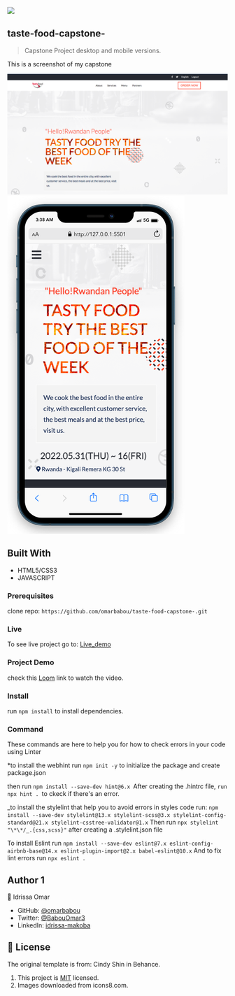 ![](https://img.shields.io/badge/Microverse-blueviolet)

## taste-food-capstone-

> Capstone Project desktop and mobile versions.

This is a screenshot of my capstone

![screenshot](/desk.png) ![screenshot](/graphics/tmobile.png)

## Built With

- HTML5/CSS3
- JAVASCRIPT

### Prerequisites

clone repo: `https://github.com/omarbabou/taste-food-capstone-.git`

### Live

To see live project go to: [Live_demo](https://idriss-omar-tasty-food-capstone.netlify.app/)

### Project Demo

check this [Loom](https://www.loom.com/share/03e1bd463d8849e9bd98c59566d1a777) link to watch the video.

### Install

run `npm install` to install dependencies.

### Command

These commands are here to help you for how to check errors in your code using Linter

\*to install the webhint run `npm init -y` to initialize the package and create package.json

then run `npm install --save-dev hint@6.x `After creating the .hintrc file, `run npx hint . `to ckeck if there's an error.

_to install the stylelint that help you to avoid errors in styles code run: `npm install --save-dev stylelint@13.x stylelint-scss@3.x stylelint-config-standard@21.x stylelint-csstree-validator@1.x` Then run `npx stylelint "\*\*/_.{css,scss}"` after creating a .stylelint.json file

To install Eslint run `npm install --save-dev eslint@7.x eslint-config-airbnb-base@14.x eslint-plugin-import@2.x babel-eslint@10.x` And to fix lint errors run `npx eslint .`

## Author 1

👤 Idrissa Omar

- GitHub: [@omarbabou](https://github.com/omarbabou)
- Twitter: [@BabouOmar3](https://twitter.com/BabouOmar3/photo)
- LinkedIn: [idrissa-makoba](https://www.linkedin.com/in/idrissa-makoba-b5b906205/)

## 📝 License

The original template is from: Cindy Shin in Behance.

1. This project is [MIT](./MIT.md) licensed.
2. Images downloaded from icons8.com.
